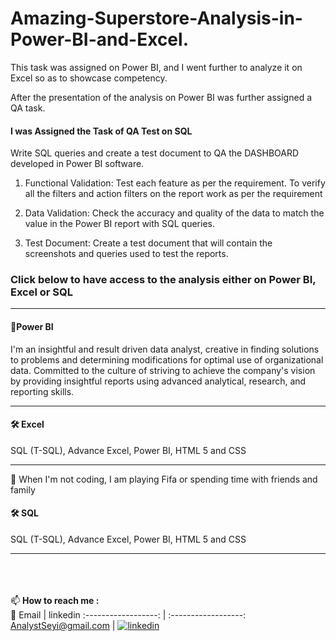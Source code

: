 # Amazing-Superstore-Analysis-in-Power-BI-and-Excel.

This task was assigned on Power BI, and I went further to analyze it on Excel so as to showcase competency.

After the presentation of the analysis on Power BI was further assigned a QA task.

#### I was Assigned the Task of QA Test on SQL

Write SQL queries and create a test document to QA the DASHBOARD developed in Power BI software.

1. Functional Validation: Test each feature as per the requirement. To verify all the filters and action filters on the report work as per the requirement

2. Data Validation: Check the accuracy and quality of the data to match the value in the Power BI report with SQL queries.

3. Test Document: Create a test document that will contain the screenshots and queries used to test the reports.

### Click below to have access to the analysis either on Power BI, Excel or SQL

***
#### 🚀Power BI
I'm an insightful and result driven data analyst, creative in finding solutions to problems and determining modifications for optimal use of organizational data. Committed to the culture of striving to achieve the company's vision by providing insightful reports using advanced analytical, research, and reporting skills.
***

#### 🛠 Excel
SQL (T-SQL), Advance Excel, Power BI, HTML 5 and CSS
***
🎥 When I'm not coding, I am playing Fifa or spending time with friends and family

#### 🛠 SQL
SQL (T-SQL), Advance Excel, Power BI, HTML 5 and CSS
***
<br><br><br>
📫 **How to reach me :** <br> 
  📧   Email         |  linkedin
:------------------:  | :------------------:
AnalystSeyi@gmail.com  | [![linkedin](https://img.shields.io/badge/linkedin-0A66C2?style=for-the-badge&logo=linkedin&logoColor=white)](https://www.linkedin.com/in/oluwaseyi-fatuase-16009b161/)

<!---

AnalystSeyi/AnalystSeyi is a ✨ special ✨ repository because its `README.md` (this file) appears on your GitHub profile.
You can click the Preview link to take a look at your changes.
--->

